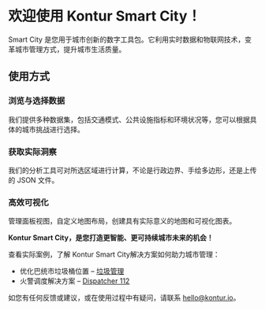# 欢迎使用 Kontur Smart City！

Smart City 是您用于城市创新的数字工具包。它利用实时数据和物联网技术，变革城市管理方式，提升城市生活质量。

## 使用方式

### 浏览与选择数据  
我们提供多种数据集，包括交通模式、公共设施指标和环境状况等，您可以根据具体的城市挑战进行选择。

### 获取实际洞察  
我们的分析工具可对所选区域进行计算，不论是行政边界、手绘多边形，还是上传的 JSON 文件。

### 高效可视化  
管理面板视图，自定义地图布局，创建具有实际意义的地图和可视化图表。

**Kontur Smart City，是您打造更智能、更可持续城市未来的机会！**

查看实际案例，了解 Kontur Smart City解决方案如何助力城市管理：  
- 优化巴统市垃圾桶位置 – [垃圾管理](https://www.kontur.io/blog/waste-management/)  
- 火警调度解决方案 – [Dispatcher 112](https://www.kontur.io/solutions/dispatcher-112/)

如您有任何反馈或建议，或在使用过程中有疑问，请联系 [hello@kontur.io](mailto:hello@kontur.io)。
